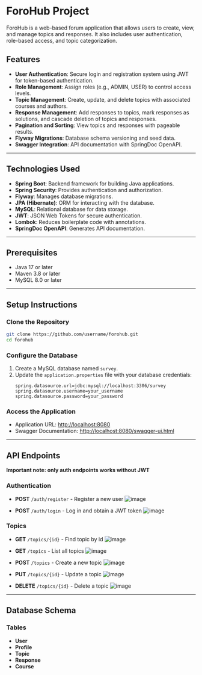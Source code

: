 ﻿# ForoHub Project

ForoHub is a web-based forum application that allows users to create, view, and manage topics and responses. It also includes user authentication, role-based access, and topic categorization.

## Features
- **User Authentication**: Secure login and registration system using JWT for token-based authentication.
- **Role Management**: Assign roles (e.g., ADMIN, USER) to control access levels.
- **Topic Management**: Create, update, and delete topics with associated courses and authors.
- **Response Management**: Add responses to topics, mark responses as solutions, and cascade deletion of topics and responses.
- **Pagination and Sorting**: View topics and responses with pageable results.
- **Flyway Migrations**: Database schema versioning and seed data.
- **Swagger Integration**: API documentation with SpringDoc OpenAPI.

---

## Technologies Used
- **Spring Boot**: Backend framework for building Java applications.
- **Spring Security**: Provides authentication and authorization.
- **Flyway**: Manages database migrations.
- **JPA (Hibernate)**: ORM for interacting with the database.
- **MySQL**: Relational database for data storage.
- **JWT**: JSON Web Tokens for secure authentication.
- **Lombok**: Reduces boilerplate code with annotations.
- **SpringDoc OpenAPI**: Generates API documentation.

---

## Prerequisites
- Java 17 or later
- Maven 3.8 or later
- MySQL 8.0 or later

---

## Setup Instructions

### Clone the Repository
```bash
git clone https://github.com/username/forohub.git
cd forohub
```

### Configure the Database
1. Create a MySQL database named `survey`.
2. Update the `application.properties` file with your database credentials:
    ```properties
    spring.datasource.url=jdbc:mysql://localhost:3306/survey
    spring.datasource.username=your_username
    spring.datasource.password=your_password
    ```


### Access the Application
- Application URL: [http://localhost:8080](http://localhost:8080)
- Swagger Documentation: [http://localhost:8080/swagger-ui.html](http://localhost:8080/swagger-ui.html)

---

## API Endpoints
**Important note: only auth endpoints works without JWT**
### Authentication
- **POST** `/auth/register` - Register a new user
  ![image](https://github.com/user-attachments/assets/8d4a6a14-8b03-42b3-b2fd-d975f8a2ddc3)

- **POST** `/auth/login` - Log in and obtain a JWT token
![image](https://github.com/user-attachments/assets/e9c12731-3ce4-4567-ad64-f783b770b6b0)

### Topics

- **GET** `/topics/{id}` - Find topic by id
  ![image](https://github.com/user-attachments/assets/4f81453e-67d4-4d08-b450-30ead094fe38)

- **GET** `/topics` - List all topics
  ![image](https://github.com/user-attachments/assets/c8f237b6-4ed2-43bd-ad2b-081c2f253014)

- **POST** `/topics` - Create a new topic
  ![image](https://github.com/user-attachments/assets/8f10aa6c-e2bc-426f-a7d1-158e5d237ba1)

- **PUT** `/topics/{id}` - Update a topic
  ![image](https://github.com/user-attachments/assets/f15a3446-b9bf-4447-9a69-9be33e8d1473)

- **DELETE** `/topics/{id}` - Delete a topic
![image](https://github.com/user-attachments/assets/2b9b7c40-bc8f-4051-b6ba-436087eedc65)


---

## Database Schema
### Tables
- **User**
- **Profile**
- **Topic**
- **Response**
- **Course**



